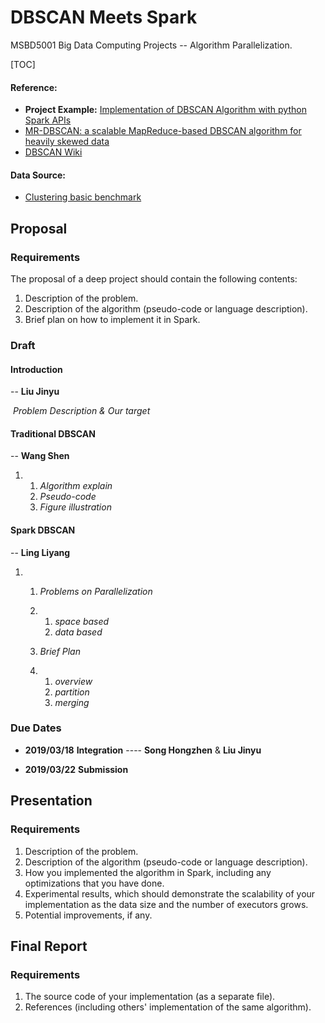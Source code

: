 # DBSCAN Meets Spark
MSBD5001 Big Data Computing Projects -- Algorithm Parallelization.

[TOC]

#### Reference:

* **Project Example:** [Implementation of DBSCAN Algorithm with python Spark APIs](https://www.cse.ust.hk/msbd5003/pastproj/deep1.pdf)
* [MR-DBSCAN: a scalable MapReduce-based DBSCAN algorithm for heavily skewed data](https://www.researchgate.net/publication/260523383_MR-DBSCAN_a_scalable_MapReduce-based_DBSCAN_algorithm_for_heavily_skewed_data)
* [DBSCAN Wiki](<https://en.wikipedia.org/wiki/DBSCAN>)

#### Data Source:

* [Clustering basic benchmark](http://cs.joensuu.fi/sipu/datasets/)



## Proposal

### Requirements

The proposal of a deep project should contain the following contents:

1. Description of the problem.
2. Description of the algorithm (pseudo-code or language description).
3. Brief plan on how to implement it in Spark.

### Draft

#### Introduction 

-- **Liu Jinyu**

​	*Problem Description & Our target*

#### Traditional DBSCAN

-- **Wang Shen**

1. 1. *Algorithm explain*
   2. *Pseudo-code*
   3. *Figure illustration*

#### Spark DBSCAN

-- **Ling Liyang**

1. 1. *Problems on Parallelization*

   2. 1. *space based*
      2. *data based*

   3. *Brief Plan*

   4. 1. *overview*
      2. *partition*
      3. *merging*

### Due Dates

* **2019/03/18** **Integration** ---- **Song Hongzhen** & **Liu Jinyu**

* **2019/03/22** **Submission**


## Presentation

### Requirements 

1. Description of the problem.
2. Description of the algorithm (pseudo-code or language description).
3. How you implemented the algorithm in Spark, including any optimizations that you have done.
4. Experimental results, which should demonstrate the scalability of your implementation as the data size and the number of executors grows.
5. Potential improvements, if any.



## Final Report

### Requirements

1. The source code of your implementation (as a separate file).
2. References (including others' implementation of the same algorithm).